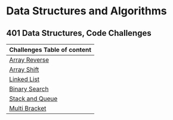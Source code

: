 # Data Structures and Algorithms

## 401 Data Structures, Code Challenges

| Challenges Table of content                           |
| :---------------------------------------------------- |
| [Array Reverse](/challenges/ArrayReverse.md)          |
| [Array Shift](/challenges/arrayshift.md)              |
| [Linked List](/Data-Structures/Readme.md)             |
| [Binary Search](/challenges/BinarySearch.md)          |
| [Stack and Queue](/stackandqueues/StacksandQueues.md) |
| [Multi Bracket](/challenges/MultiBracket.md)          |

